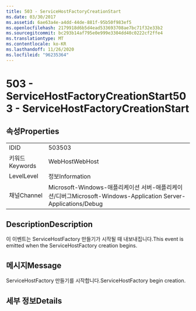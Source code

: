 ```yaml
---
title: 503 - ServiceHostFactoryCreationStart
ms.date: 03/30/2017
ms.assetid: 6ae63a4e-a4dd-44de-881f-95b50f983ef5
ms.openlocfilehash: 2179918d6b5d4ead533693708ae7bc71f32e33b2
ms.sourcegitcommit: bc293b14af795e0e999e3304dd40c0222cf2ffe4
ms.translationtype: MT
ms.contentlocale: ko-KR
ms.lasthandoff: 11/26/2020
ms.locfileid: "96235364"
---
```

# <a name="503---servicehostfactorycreationstart"></a><span data-ttu-id="492b6-102">503 - ServiceHostFactoryCreationStart</span><span class="sxs-lookup"><span data-stu-id="492b6-102">503 - ServiceHostFactoryCreationStart</span></span>

## <a name="properties"></a><span data-ttu-id="492b6-103">속성</span><span class="sxs-lookup"><span data-stu-id="492b6-103">Properties</span></span>  
  
|||  
|-|-|  
|<span data-ttu-id="492b6-104">ID</span><span class="sxs-lookup"><span data-stu-id="492b6-104">ID</span></span>|<span data-ttu-id="492b6-105">503</span><span class="sxs-lookup"><span data-stu-id="492b6-105">503</span></span>|  
|<span data-ttu-id="492b6-106">키워드</span><span class="sxs-lookup"><span data-stu-id="492b6-106">Keywords</span></span>|<span data-ttu-id="492b6-107">WebHost</span><span class="sxs-lookup"><span data-stu-id="492b6-107">WebHost</span></span>|  
|<span data-ttu-id="492b6-108">Level</span><span class="sxs-lookup"><span data-stu-id="492b6-108">Level</span></span>|<span data-ttu-id="492b6-109">정보</span><span class="sxs-lookup"><span data-stu-id="492b6-109">Information</span></span>|  
|<span data-ttu-id="492b6-110">채널</span><span class="sxs-lookup"><span data-stu-id="492b6-110">Channel</span></span>|<span data-ttu-id="492b6-111">Microsoft-Windows-애플리케이션 서버-애플리케이션/디버그</span><span class="sxs-lookup"><span data-stu-id="492b6-111">Microsoft-Windows-Application Server-Applications/Debug</span></span>|  
  
## <a name="description"></a><span data-ttu-id="492b6-112">Description</span><span class="sxs-lookup"><span data-stu-id="492b6-112">Description</span></span>  

 <span data-ttu-id="492b6-113">이 이벤트는 ServiceHostFactory 만들기가 시작될 때 내보내집니다.</span><span class="sxs-lookup"><span data-stu-id="492b6-113">This event is emitted when the ServiceHostFactory creation begins.</span></span>  
  
## <a name="message"></a><span data-ttu-id="492b6-114">메시지</span><span class="sxs-lookup"><span data-stu-id="492b6-114">Message</span></span>  

 <span data-ttu-id="492b6-115">ServiceHostFactory 만들기를 시작합니다.</span><span class="sxs-lookup"><span data-stu-id="492b6-115">ServiceHostFactory begin creation.</span></span>  
  
## <a name="details"></a><span data-ttu-id="492b6-116">세부 정보</span><span class="sxs-lookup"><span data-stu-id="492b6-116">Details</span></span>
